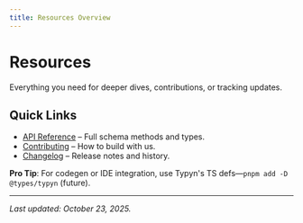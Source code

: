 ```yaml
---
title: Resources Overview
---
```


# Resources

Everything you need for deeper dives, contributions, or tracking updates.

## Quick Links
- [API Reference](/resources/api-reference) – Full schema methods and types.
- [Contributing](/resources/contributing) – How to build with us.
- [Changelog](/resources/changelog) – Release notes and history.

**Pro Tip**: For codegen or IDE integration, use Typyn's TS defs—`pnpm add -D @types/typyn` (future).

---

*Last updated: October 23, 2025.*